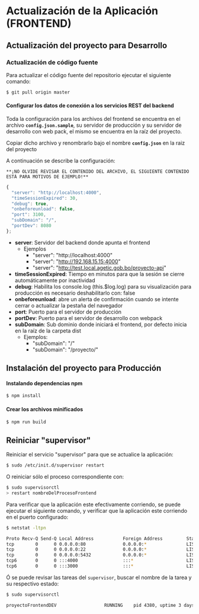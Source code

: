 # Actualización de la Aplicación (FRONTEND)


## Actualización del proyecto para Desarrollo

### Actualización de código fuente

Para actualizar el código fuente del repositorio ejecutar el siguiente comando:

```sh
$ git pull origin master
```

#### Configurar los datos de conexión a los servicios REST del backend

Toda la configuración para los archivos del frontend se encuentra en el archivo **`config.json.sample`**, su servidor de producción y su servidor de desarrollo con web pack, el mismo se encuentra en la raíz del proyecto.

Copiar dicho archivo y renombrarlo bajo el nombre **`config.json`** en la raiz del proyecto

A continuación se describe la configuración:

`**¡NO OLVIDE REVISAR EL CONTENIDO DEL ARCHIVO, EL SIGUIENTE CONTENIDO ESTÁ PARA MOTIVOS DE EJEMPLO!**`

```js
{
  "server": "http://localhost:4000",
  "timeSessionExpired": 30,
  "debug": true,
  "onbeforeunload": false,
  "port": 3100,
  "subDomain": "/",
  "portDev": 8080
};
```
- **server**: Servidor del backend donde apunta el frontend
  - Ejemplos
    - "server": "http://localhost:4000"
    - "server": "http://192.168.15.15:4000"
    - "server": "http://test.local.agetic.gob.bo/proyecto-api"
- **timeSessionExpired**: Tiempo en minutos para que la sesión se cierre automáticamente por inactividad
- **debug**: Habilita los console.log (this.$log.log) para su visualización para producción es necesario deshabilitarlo con: false
- **onbeforeunload**: abre un alerta de confirmación cuando se intente cerrar o actualizar la pestaña del navegador
- **port**: Puerto para el servidor de producción
- **portDev**: Puerto para el servidor de desarrollo con webpack
- **subDomain**: Sub dominio donde iniciará el frontend, por defecto inicia en la raíz de la carpeta dist
  - Ejemplos:
    - "subDomain": "/"
    - "subDomain": "/proyecto/"


## Instalación del proyecto para Producción

#### Instalando dependencias npm
```sh
$ npm install
```

#### Crear los archivos minificados
```sh
$ npm run build
```

## Reiniciar "supervisor"

Reiniciar el servicio "supervisor" para que se actualice la aplicación:
```sh
$ sudo /etc/init.d/supervisor restart
```

O reiniciar sólo el proceso correspondiente con:

```sh
$ sudo supervisorctl
> restart nombreDelProcesoFrontend
```


Para verificar que la aplicación este efectivamente corriendo, se puede ejecutar el siguiente comando, y verificar que la aplicación este corriendo en el puerto configurado:
```sh
$ netstat -ltpn

Proto Recv-Q Send-Q Local Address           Foreign Address         State       PID/Program name
tcp        0      0 0.0.0.0:80              0.0.0.0:*               LISTEN      -               
tcp        0      0 0.0.0.0:22              0.0.0.0:*               LISTEN      -               
tcp        0      0 0.0.0.0:5432            0.0.0.0:*               LISTEN      -               
tcp6       0      0 :::4000                 :::*                    LISTEN      32274/nodejs
tcp6       0      0 :::3000                 :::*                    LISTEN      4381/gulp
```

Ó se puede revisar las tareas del `supervisor`, buscar el nombre de la tarea y su respectivo estado:
```sh
$ sudo supervisorctl

proyectoFrontendDEV                  RUNNING    pid 4380, uptime 3 days, 21:41:36
```
